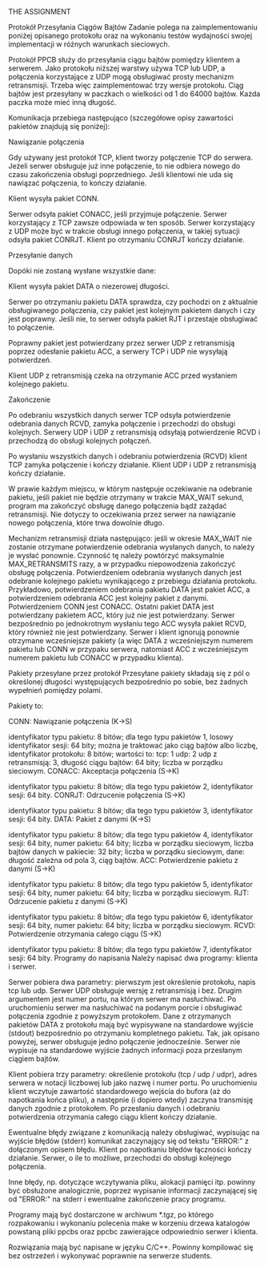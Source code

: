 THE ASSIGNMENT

Protokół Przesyłania Ciągów Bajtów
Zadanie polega na zaimplementowaniu poniżej opisanego protokołu oraz na wykonaniu testów wydajności swojej implementacji w różnych warunkach sieciowych.

Protokół
PPCB służy do przesyłania ciągu bajtów pomiędzy klientem a serwerem. Jako protokołu niższej warstwy używa TCP lub UDP, a połączenia korzystające z UDP mogą obsługiwać prosty mechanizm retransmisji. Trzeba więc zaimplementować trzy wersje protokołu. Ciąg bajtów jest przesyłany w paczkach o wielkości od 1 do 64000 bajtów. Każda paczka może mieć inną długość.

Komunikacja przebiega następująco (szczegółowe opisy zawartości pakietów znajdują się poniżej):

Nawiązanie połączenia

Gdy używany jest protokół TCP, klient tworzy połączenie TCP do serwera. Jeżeli serwer obsługuje już inne połączenie, to nie odbiera nowego do czasu zakończenia obsługi poprzedniego. Jeśli klientowi nie uda się nawiązać połączenia, to kończy działanie.

Klient wysyła pakiet CONN.

Serwer odsyła pakiet CONACC, jeśli przyjmuje połączenie. Serwer korzystający z TCP zawsze odpowiada w ten sposób. Serwer korzystający z UDP może być w trakcie obsługi innego połączenia, w takiej sytuacji odsyła pakiet CONRJT. Klient po otrzymaniu CONRJT kończy działanie.

Przesyłanie danych

Dopóki nie zostaną wysłane wszystkie dane:

Klient wysyła pakiet DATA o niezerowej długości.

Serwer po otrzymaniu pakietu DATA sprawdza, czy pochodzi on z aktualnie obsługiwanego połączenia, czy pakiet jest kolejnym pakietem danych i czy jest poprawny. Jeśli nie, to serwer odsyła pakiet RJT i przestaje obsługiwać to połączenie.

Poprawny pakiet jest potwierdzany przez serwer UDP z retransmisją poprzez odesłanie pakietu ACC, a serwery TCP i UDP nie wysyłają potwierdzeń.

Klient UDP z retransmisją czeka na otrzymanie ACC przed wysłaniem kolejnego pakietu.

Zakończenie

Po odebraniu wszystkich danych serwer TCP odsyła potwierdzenie odebrania danych RCVD, zamyka połączenie i przechodzi do obsługi kolejnych. Serwery UDP i UDP z retransmisją odsyłają potwierdzenie RCVD i przechodzą do obsługi kolejnych połączeń.

Po wysłaniu wszystkich danych i odebraniu potwierdzenia (RCVD) klient TCP zamyka połączenie i kończy działanie. Klient UDP i UDP z retransmisją kończy działanie.

W prawie każdym miejscu, w którym następuje oczekiwanie na odebranie pakietu, jeśli pakiet nie będzie otrzymany w trakcie MAX_WAIT sekund, program ma zakończyć obsługę danego połączenia bądź zażądać retransmisji. Nie dotyczy to oczekiwania przez serwer na nawiązanie nowego połączenia, które trwa dowolnie długo.

Mechanizm retransmisji działa następująco: jeśli w okresie MAX_WAIT nie zostanie otrzymane potwierdzenie odebrania wysłanych danych, to należy je wysłać ponownie. Czynność tę należy powtórzyć maksymalnie MAX_RETRANSMITS razy, a w przypadku niepowodzenia zakończyć obsługę połączenia. Potwierdzeniem odebrania wysłanych danych jest odebranie kolejnego pakietu wynikającego z przebiegu działania protokołu. Przykładowo, potwierdzeniem odebrania pakietu DATA jest pakiet ACC, a potwierdzeniem odebrania ACC jest kolejny pakiet z danymi. Potwierdzeniem CONN jest CONACC. Ostatni pakiet DATA jest potwierdzany pakietem ACC, który już nie jest potwierdzany. Serwer bezpośrednio po jednokrotnym wysłaniu tego ACC wysyła pakiet RCVD, który również nie jest potwierdzany. Serwer i klient ignorują ponownie otrzymane wcześniejsze pakiety (a więc DATA z wcześniejszym numerem pakietu lub CONN w przypaku serwera, natomiast ACC z wcześniejszym numerem pakietu lub CONACC w przypadku klienta).

Pakiety przesyłane przez protokół
Przesyłane pakiety składają się z pól o określonej długości występujących bezpośrednio po sobie, bez żadnych wypełnień pomiędzy polami.

Pakiety to:

CONN: Nawiązanie połączenia (K->S)

identyfikator typu pakietu: 8 bitów; dla tego typu pakietów 1,
losowy identyfikator sesji: 64 bity; można je traktować jako ciąg bajtów albo liczbę,
identyfikator protokołu: 8 bitów; wartości to:
tcp: 1
udp: 2
udp z retransmisją: 3,
długość ciągu bajtów: 64 bity; liczba w porządku sieciowym.
CONACC: Akceptacja połączenia (S->K)

identyfikator typu pakietu: 8 bitów; dla tego typu pakietów 2,
identyfikator sesji: 64 bity.
CONRJT: Odrzucenie połączenia (S->K)

identyfikator typu pakietu: 8 bitów; dla tego typu pakietów 3,
identyfikator sesji: 64 bity.
DATA: Pakiet z danymi (K->S)

identyfikator typu pakietu: 8 bitów; dla tego typu pakietów 4,
identyfikator sesji: 64 bity,
numer pakietu: 64 bity; liczba w porządku sieciowym,
liczba bajtów danych w pakiecie: 32 bity; liczba w porządku sieciowym,
dane: długość zależna od pola 3, ciąg bajtów.
ACC: Potwierdzenie pakietu z danymi (S->K)

identyfikator typu pakietu: 8 bitów; dla tego typu pakietów 5,
identyfikator sesji: 64 bity,
numer pakietu: 64 bity; liczba w porządku sieciowym.
RJT: Odrzucenie pakietu z danymi (S->K)

identyfikator typu pakietu: 8 bitów; dla tego typu pakietów 6,
identyfikator sesji: 64 bity,
numer pakietu: 64 bity; liczba w porządku sieciowym.
RCVD: Potwierdzenie otrzymania całego ciągu (S->K)

identyfikator typu pakietu: 8 bitów; dla tego typu pakietów 7,
identyfikator sesji: 64 bity.
Programy do napisania
Należy napisać dwa programy: klienta i serwer.

Serwer pobiera dwa parametry: pierwszym jest określenie protokołu, napis tcp lub udp. Serwer UDP obsługuje wersję z retransmisją i bez. Drugim argumentem jest numer portu, na którym serwer ma nasłuchiwać. Po uruchomieniu serwer ma nasłuchiwać na podanym porcie i obsługiwać połączenia zgodnie z powyższym protokołem. Dane z otrzymanych pakietów DATA z protokołu mają być wypisywane na standardowe wyjście (stdout) bezpośrednio po otrzymaniu kompletnego pakietu. Tak, jak opisano powyżej, serwer obsługuje jedno połączenie jednocześnie. Serwer nie wypisuje na standardowe wyjście żadnych informacji poza przesłanym ciągiem bajtów.

Klient pobiera trzy parametry: określenie protokołu (tcp / udp / udpr), adres serwera w notacji liczbowej lub jako nazwę i numer portu. Po uruchomieniu klient wczytuje zawartość standardowego wejścia do bufora (aż do napotkania końca pliku), a następnie (i dopiero wtedy) zaczyna transmisję danych zgodnie z protokołem. Po przesłaniu danych i odebraniu potwierdzenia otrzymania całego ciągu klient kończy działanie.

Ewentualne błędy związane z komunikacją należy obsługiwać, wypisując na wyjście błędów (stderr) komunikat zaczynający się od tekstu "ERROR:" z dołączonym opisem błędu. Klient po napotkaniu błędów łączności kończy działanie. Serwer, o ile to możliwe, przechodzi do obsługi kolejnego połączenia.

Inne błędy, np. dotyczące wczytywania pliku, alokacji pamięci itp. powinny być obsłużone analogicznie, poprzez wypisanie informacji zaczynającej się od "ERROR:" na stderr i ewentualne zakończenie pracy programu.

Programy mają być dostarczone w archiwum *.tgz, po którego rozpakowaniu i wykonaniu polecenia make w korzeniu drzewa katalogów powstaną pliki ppcbs oraz ppcbc zawierające odpowiednio serwer i klienta.

Rozwiązania mają być napisane w języku C/C++. Powinny kompilować się bez ostrzeżeń i wykonywać poprawnie na serwerze students.
